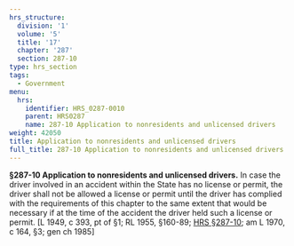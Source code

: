```yaml
---
hrs_structure:
  division: '1'
  volume: '5'
  title: '17'
  chapter: '287'
  section: 287-10
type: hrs_section
tags:
  - Government
menu:
  hrs:
    identifier: HRS_0287-0010
    parent: HRS0287
    name: 287-10 Application to nonresidents and unlicensed drivers
weight: 42050
title: Application to nonresidents and unlicensed drivers
full_title: 287-10 Application to nonresidents and unlicensed drivers
---
```

**§287-10 Application to nonresidents and unlicensed drivers.** In case the driver involved in an accident within the State has no license or permit, the driver shall not be allowed a license or permit until the driver has complied with the requirements of this chapter to the same extent that would be necessary if at the time of the accident the driver held such a license or permit. [L 1949, c 393, pt of §1; RL 1955, §160-89; [HRS §287-10](/title-17/chapter-287/section-287-10/); am L 1970, c 164, §3; gen ch 1985]